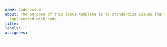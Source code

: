 ```yaml
---
name: Code issue
about: The purpose of this issue template is to standardize issues that need to be
  implemented with code.
title: ''
labels: ''
assignees: ''

---
```



